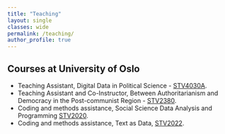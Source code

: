 ```yaml
---
title: "Teaching"
layout: single
classes: wide
permalink: /teaching/
author_profile: true
---
```


## Courses at University of Oslo

- Teaching Assistant, Digital Data in Political Science - [STV4030A](https://www.uio.no/studier/emner/sv/statsvitenskap/STV2020/).
- Teaching Assistant and Co-Instructor, Between Authoritarianism and Democracy in the Post-communist Region - [STV2380](https://www.uio.no/studier/emner/sv/statsvitenskap/STV4030A/).
- Coding and methods assistance, Social Science Data Analysis and Programming [STV2020](https://www.uio.no/studier/emner/sv/statsvitenskap/STV2380/).
- Coding and methods assistance, Text as Data, [STV2022](https://www.uio.no/studier/emner/sv/statsvitenskap/STV2022/).


<!-- 
## External Workshops Resources\ 🎒 💼  🖥️ 🎯📄
[ ] CREATE External Python workshop resource
[ ] CREATE External R workshop resource

To professor Øyvind Stiansen. <br>
To professors Elisabeth Bakke and Maryna Povitkina. <br>
 -->